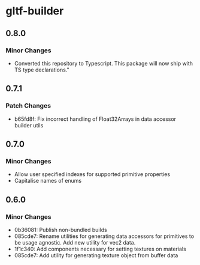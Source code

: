 # gltf-builder

## 0.8.0

### Minor Changes

- Converted this repository to Typescript. This package will now ship with TS type declarations."

## 0.7.1

### Patch Changes

- b65fd8f: Fix incorrect handling of Float32Arrays in data accessor builder utils

## 0.7.0

### Minor Changes

- Allow user specified indexes for supported primitive properties
- Capitalise names of enums

## 0.6.0

### Minor Changes

- 0b36081: Publish non-bundled builds
- 085cde7: Rename utilities for generating data accessors for primitives to be usage agnostic. Add new utility for vec2 data.
- 1f1c340: Add components necessary for setting textures on materials
- 085cde7: Add utility for generating texture object from buffer data
